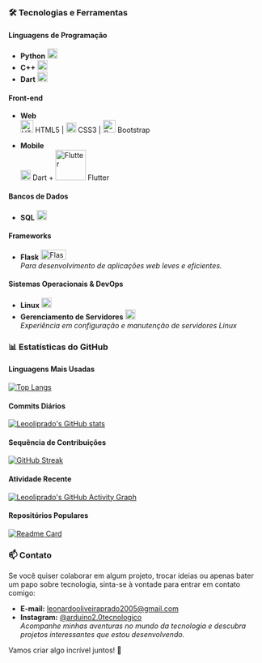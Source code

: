 ### 🛠️ Tecnologias e Ferramentas

#### Linguagens de Programação
- **Python** <img src="https://upload.wikimedia.org/wikipedia/commons/c/c3/Python-logo-notext.svg" alt="Python Logo" width="20" height="20"/>
- **C++** <img src="https://upload.wikimedia.org/wikipedia/commons/1/18/ISO_C%2B%2B_Logo.svg" alt="C++ Logo" width="20" height="20"/>
- **Dart** <img src="https://dart.dev/assets/shared/dart/icon/64.png" alt="Dart Logo" width="20" height="20"/>

#### Front-end
- **Web**  
  <img src="https://cdn.worldvectorlogo.com/logos/html-1.svg" alt="HTML5" width="25"/> HTML5 | 
  <img src="https://upload.wikimedia.org/wikipedia/commons/6/62/CSS3_logo.svg" alt="CSS3" width="20"/> CSS3 | 
  <img src="https://getbootstrap.com/docs/5.0/assets/brand/bootstrap-logo.svg" alt="Bootstrap" width="25"/> Bootstrap

- **Mobile**  
  <img src="https://dart.dev/assets/shared/dart/icon/64.png" alt="Dart" width="20"/> Dart + 
  <img src="https://upload.wikimedia.org/wikipedia/commons/1/17/Google-flutter-logo.png" alt="Flutter" width="60"/> Flutter

#### Bancos de Dados
- **SQL** <img src="https://www.svgrepo.com/show/331761/sql-database-generic.svg" alt="SQL Logo" width="20" height="20"/>

#### Frameworks
- **Flask** <img src="https://img.shields.io/badge/Flask-000000?style=for-the-badge&logo=flask&logoColor=white" alt="Flask Logo" width="50" height="20"/>  
  *Para desenvolvimento de aplicações web leves e eficientes.*

#### Sistemas Operacionais & DevOps
- **Linux** <img src="https://upload.wikimedia.org/wikipedia/commons/3/35/Tux.svg" alt="Linux Logo" width="20" height="20"/>
- **Gerenciamento de Servidores** <img src="https://www.svgrepo.com/show/349375/server.svg" alt="Server Icon" width="20" height="20"/>  
  *Experiência em configuração e manutenção de servidores Linux*

### 📊 Estatísticas do GitHub

#### Linguagens Mais Usadas
[![Top Langs](https://github-readme-stats.vercel.app/api/top-langs/?username=Leooliprado&layout=compact&hide=java,html&langs_count=10&theme=dark)](https://github.com/Leooliprado)

#### Commits Diários
[![Leooliprado's GitHub stats](https://github-readme-stats.vercel.app/api?username=Leooliprado&show_icons=true&theme=dark)](https://github.com/Leooliprado)

#### Sequência de Contribuições
[![GitHub Streak](https://streak-stats.demolab.com?user=Leooliprado&theme=dark&locale=pt_BR)](https://git.io/streak-stats)

#### Atividade Recente
[![Leooliprado's GitHub Activity Graph](https://github-readme-activity-graph.vercel.app/graph?username=Leooliprado&theme=github-dark)](https://github.com/Leooliprado)

#### Repositórios Populares
[![Readme Card](https://github-readme-stats.vercel.app/api/pin/?username=Leooliprado&repo=regador_wifi_esp32&theme=dark)](https://github.com/Leooliprado/regador_wifi_esp32)  

### 📫 Contato

Se você quiser colaborar em algum projeto, trocar ideias ou apenas bater um papo sobre tecnologia, sinta-se à vontade para entrar em contato comigo:

- **E-mail:** [leonardooliveiraprado2005@gmail.com](mailto:leonardooliveiraprado2005@gmail.com)
- **Instagram:** [@arduino2.0tecnologico](https://www.instagram.com/arduino2.0tecnologico?igsh=cXk2NWFvejgxY3Zt)  
  *Acompanhe minhas aventuras no mundo da tecnologia e descubra projetos interessantes que estou desenvolvendo.*

Vamos criar algo incrível juntos! 🚀


